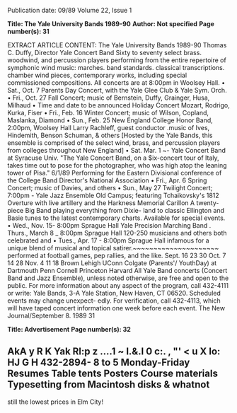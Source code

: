 Publication date: 09/89
Volume 22, Issue 1

**Title: The Yale University Bands 1989-90**
**Author: Not specified**
**Page number(s): 31**

EXTRACT ARTICLE CONTENT:
The Yale University Bands 1989-90 
Thomas C. Duffy, Director 
Yale Concert Band 
Sixty to seventy select brass. woodwind, and percussion 
players performing from the entire repertoire of symphonic 
wind music: marches. band standards. classical 
transcriptions. chamber wind pieces, contemporary works, 
including special commissioned compositions. 
All concerts are at 8:00pm in Woolsey Hall. 
• Sat., Oct. 7 
Parents Day Concert, with the 
Yale Glee Club & Yale Sym. Orch. 
• Fri., Oct. 27 Fall Concert; music of Bernstein, 
Duffy, Grainger, Husa, Milhaud 
• Time and date to be announced 
Holiday Concert 
Mozart, Rodrigo, Kurka, Fiser 
• Fri., Feb. 16 Winter Concert; music of Wilson, 
Copland, Maslanka, Diamond 
• Sun., Feb. 25 New England College Honor Band, 
2:00pm, Woolsey Hall 
Larry Rachleff, guest conductor 
.music of Ives, Hindemith, Benson 
Schuman, & others 
[Hosted by the Yale Bands, this ensemble is comprised of 
the select wind, brass, and percussion players from colleges 
throughout New England] 
• Sat. Mar. 1 ~- Yale Concert Band at Syracuse Univ. "The Yale Concert Band, on a $ix-concert tour of Italy, 
takes time out to pose for the photographer, who was 
high atop the leaning tower of Pisa." 6/1/89 
Performing for the Eastern Divisional 
conference of the College Band 
Director's National Association 
• Fri., Apr. 6 
Spring Concert; music of Davies, 
and others 
• Sun., May 27 Twilight Concert; 7:00pm -
Yale Jazz Ensemble 
Old Campus; featuring Tchaikovsky's 
1812 Overture with live artillery and 
the Harkness Memorial Carillon 
A twenty-piece Big Band playing everything from Dixie-
land to classic Ellington and Basie tunes to the latest 
contemporary charts. Available for special events. 
• Wed., Nov. 15- 8:00pm Sprague Hall 
Yale Precision Marching Band 
. Thurs., March 8 _ 8:00pm Sprague Hall 
120-250 musicians and others both celebrated and 
• Tues., Apr. 17 - 8:00pm Sprague Hall 
infamous for a unique blend of musical and topical satirer.~~~~~~~~~~~~~~~~~~~~~ 
performed at football games, pep rallies, and the like. 
Sept. 
16 
23 
30 
Oct. 
7 
14 
28 
Nov. 
4 
11 
18 
Brown 
Lehigh 
UConn 
Colgate (Parents'/ YouthDay) 
at 
Dartmouth 
Penn 
Cornell 
Princeton 
Harvard 
All Yale Band concerts (Concert Band and Jazz 
Ensemble), unless noted otherwise, are free and 
open to the public. For more information about 
any aspect of the program, call 432-4111 or write: 
Yale Bands, 3-A Yale Station, New Haven, CT 
06520. Scheduled events may change unexpect-
edly. For verification, call 432-4113, which will 
have taped concert information one week before 
each event. 
The New Journal/September 8. 1989 31




**Title:  Advertisement**
**Page number(s): 32**

AkA 
y 
R K 
Yak Rl:p 
z 
....1 
~ 
l.&.l 
0 
c:.
, 
"' 
< 
u 
X 
lo\: 
HJ G H 
432-2894-
8 to 5 Monday-Friday 
Resumes 
Table tents 
Posters 
Course materials 
Typesetting from Macintosh disks 
& whatnot 
-
still the lowest prices in Elm City!